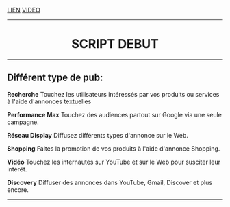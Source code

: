 [LIEN](https://next-u.academy/cours/introduction-au-referencement-payant-sea/15460/)
[VIDEO](https://youtu.be/ndNbj6rJx4k)

---

<center><h1>SCRIPT DEBUT</h1></center>

---

## Différent type de pub:

**Recherche**
Touchez les utilisateurs intéressés par vos produits ou services à l'aide d'annonces textuelles

**Performance Max**
Touchez des audiences partout sur Google via une seule campagne.

**Réseau Display**
Diffusez différents types d'annonce sur le Web.

**Shopping**
Faites la promotion de vos produits à l'aide d'annonce Shopping.

**Vidéo**
Touchez les internautes sur YouTube et sur le Web pour susciter leur intérêt.

**Discovery**
Diffuser des annonces dans YouTube, Gmail, Discover et plus encore.

---
